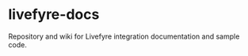 livefyre-docs
=============

Repository and wiki for Livefyre integration documentation and sample code.
